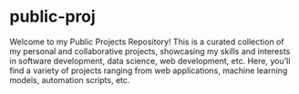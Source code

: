 # public-proj
Welcome to my Public Projects Repository! This is a curated collection of my personal and collaborative projects, showcasing my skills and interests in software development, data science, web development, etc. Here, you'll find a variety of projects ranging from web applications, machine learning models, automation scripts, etc.
